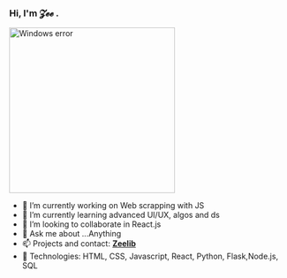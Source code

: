 ### Hi, I'm 𝓩𝓮𝓮 . 
<img src="https://media.giphy.com/media/hv5AEBpH3ZyNoRnABG/giphy.gif" alt="Windows error" width="300">


- 🔭 I’m currently working on Web scrapping with JS
- 🌱 I’m currently learning advanced UI/UX, algos and ds
- 👯 I’m looking to collaborate in React.js
- 💬 Ask me about ...Anything
- 📫 Projects and contact: [**Zeelib**](https://zeelib.com)
- :construction_worker: Technologies: HTML, CSS, Javascript, React, Python, Flask,Node.js, SQL 
